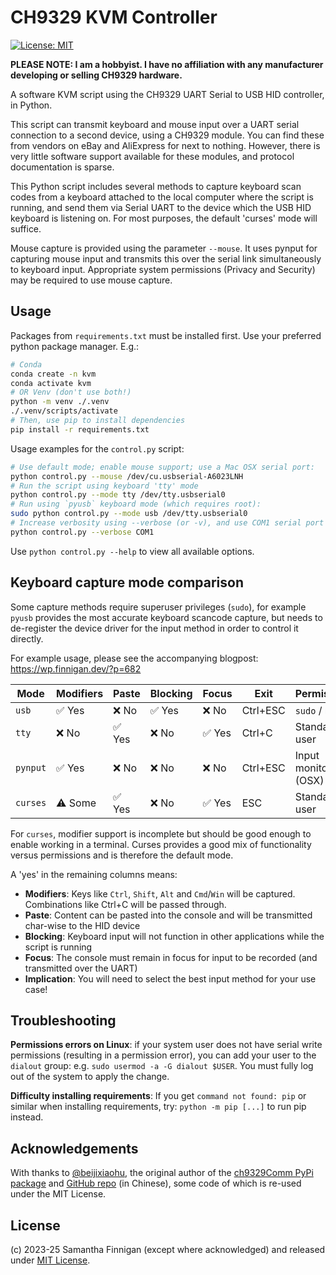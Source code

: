 # CH9329 KVM Controller

[![License: MIT](https://img.shields.io/badge/License-MIT-blue.svg)](LICENSE.md)

__PLEASE NOTE: I am a hobbyist. I have no affiliation with any manufacturer developing or selling CH9329 hardware.__

A software KVM script using the CH9329 UART Serial to USB HID controller, in Python.

This script can transmit keyboard and mouse input over a UART serial connection to a second device, using a CH9329 module. You can find these from vendors on eBay and AliExpress for next to nothing. However, there is very little software support available for these modules, and protocol documentation is sparse.

This Python script includes several methods to capture keyboard scan codes from a keyboard attached to the local computer where the script is running, and send them via Serial UART to the device which the USB HID keyboard is listening on. For most purposes, the default 'curses' mode will suffice.

Mouse capture is provided using the parameter `--mouse`. It uses pynput for capturing mouse input and transmits this over the serial link simultaneously to keyboard input. Appropriate system permissions (Privacy and Security) may be required to use mouse capture.

## Usage

Packages from `requirements.txt` must be installed first. Use your preferred python package manager. E.g.:

```bash
# Conda
conda create -n kvm
conda activate kvm
# OR Venv (don't use both!)
python -m venv ./.venv
./.venv/scripts/activate
# Then, use pip to install dependencies
pip install -r requirements.txt
```

Usage examples for the `control.py` script:

```bash
# Use default mode; enable mouse support; use a Mac OSX serial port:
python control.py --mouse /dev/cu.usbserial-A6023LNH
# Run the script using keyboard 'tty' mode
python control.py --mode tty /dev/tty.usbserial0
# Run using `pyusb` keyboard mode (which requires root):
sudo python control.py --mode usb /dev/tty.usbserial0
# Increase verbosity using --verbose (or -v), and use COM1 serial port (Windows)
python control.py --verbose COM1
```

Use `python control.py --help` to view all available options.

## Keyboard capture mode comparison

Some capture methods require superuser privileges (`sudo`), for example `pyusb` provides the most accurate keyboard scancode capture, but needs to de-register the device driver for the input method in order to control it directly.

For example usage, please see the accompanying blogpost: https://wp.finnigan.dev/?p=682

| Mode     | Modifiers  | Paste  | Blocking   | Focus  | Exit     | Permissions            |
|----------|------------|--------|------------|--------|----------|------------------------|
| `usb`    | ✅ Yes     | ❌ No  | ✅ Yes      | ❌ No  | Ctrl+ESC | `sudo` / root          |
| `tty`    | ❌ No      | ✅ Yes | ❌ No       | ✅ Yes | Ctrl+C   | Standard user          |
| `pynput` | ✅ Yes     | ❌ No  | ❌ No       | ❌ No  | Ctrl+ESC | Input monitoring (OSX) |
| `curses` | ⚠️ Some    | ✅ Yes | ❌ No       | ✅ Yes | ESC      | Standard user          |

For `curses`, modifier support is incomplete but should be good enough to enable working in a terminal. Curses provides a good mix of functionality versus permissions and is therefore the default mode.

A 'yes' in the remaining columns means:

 * **Modifiers**:
Keys like `Ctrl`, `Shift`, `Alt` and `Cmd`/`Win` will be captured. Combinations like Ctrl+C will be passed through.
 * **Paste**: 
Content can be pasted into the console and will be transmitted char-wise to the HID device
 * **Blocking**:
Keyboard input will not function in other applications while the script is running
 * **Focus**:
The console must remain in focus for input to be recorded (and transmitted over the UART)
 * **Implication**:
You will need to select the best input method for your use case! 

## Troubleshooting

**Permissions errors on Linux**: if your system user does not have serial write permissions (resulting in a permission error), you can add your user to the `dialout` group: e.g. `sudo usermod -a -G dialout $USER`. You must fully log out of the system to apply the change.

**Difficulty installing requirements**: If you get `command not found: pip` or similar when installing requirements, try: `python -m pip [...]` to run pip instead.

## Acknowledgements
With thanks to [@beijixiaohu](https://github.com/beijixiaohu), the original author of the [ch9329Comm PyPi package](https://pypi.org/project/ch9329Comm/) and [GitHub repo](https://github.com/beijixiaohu/CH9329_COMM/) (in Chinese), some code of which is re-used under the MIT License.

## License
(c) 2023-25 Samantha Finnigan (except where acknowledged) and released under [MIT License](LICENSE.md).

